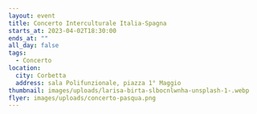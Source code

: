 ```yaml
---
layout: event
title: Concerto Interculturale Italia-Spagna
starts_at: 2023-04-02T18:30:00
ends_at: ""
all_day: false
tags:
  - Concerto
location:
  city: Corbetta
  address: sala Polifunzionale, piazza 1° Maggio
thumbnail: images/uploads/larisa-birta-slbocnlwnha-unsplash-1-.webp
flyer: images/uploads/concerto-pasqua.png
---
```

